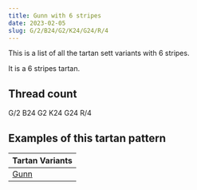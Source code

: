 ```yaml
---
title: Gunn with 6 stripes
date: 2023-02-05
slug: G/2/B24/G2/K24/G24/R/4
---
```

This is a list of all the tartan sett variants with 6 stripes.

It is a 6 stripes tartan.


## Thread count
G/2 B24 G2 K24 G24 R/4

## Examples of this tartan pattern

| Tartan Variants |
|---------------|
| [Gunn](/variants/g/2/b24/g2/k24/g24/r/4-b304080-g008000-k000000-rc00000)||
